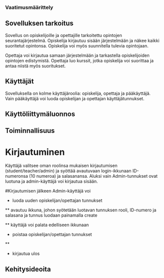 ### Vaatimusmäärittely

## Sovelluksen tarkoitus
Sovellus on opiskelijoille ja opettajille tarkoitettu opintojen seurantajärjestelmä. Opiskelija kirjautuu sisään järjestelmään ja näkee kaikki suoritetut opintonsa. Opiskelija voi myös suunnitella tulevia opintojaan. 

Opettaja voi kirjautua samaan järjestelmään ja tarkastella opiskelijoiden opintojen edistymistä. Opettaja luo kurssit, jotka opiskelija voi suorittaa ja antaa niistä myös suoritukset.

## Käyttäjät
Sovelluksella on kolme käyttäjäroolia: opiskelija, opettaja ja pääkäyttäjä. Vain pääkäyttäjä voi luoda opiskelijan ja opettajan käyttäjätunnukset.

## Käyttöliittymäluonnos


## Toiminnallisuus

# Kirjautuminen
Käyttäjä valitsee oman roolinsa mukaisen kirjautumisen (student/teacher/admin) ja syöttää avautuvaan login-ikkunaan ID-numeronsa (10 numeroa) ja salasanansa. Aluksi vain Admin-tunnukset ovat luotuna ja admin-käyttäjä voi kirjautua sisään. 

#Kirjautumisen jälkeen
Admin-käyttäjä voi

* luoda uuden opiskelijan/opettajan tunnukset

** avautuu ikkuna, johon syötetään luotavan tunnuksen rooli, ID-numero ja salasana ja tunnus luodaan painamalla create

** käyttäjä voi palata edelliseen ikkunaan

* poistaa opiskelijan/opettajan tunnukset 

**

* kirjautua ulos

## Kehitysideoita

